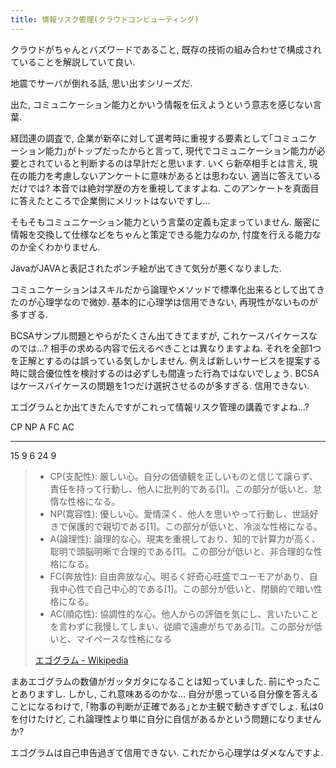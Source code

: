 ```yaml
---
title: 情報リスク管理(クラウドコンピューティング)
---
```


クラウドがちゃんとバズワードであること,
既存の技術の組み合わせで構成されていることを解説していて良い.

地震でサーバが倒れる話,
思い出すシリーズだ.

出た,
コミュニケーション能力とかいう情報を伝えようという意志を感じない言葉.

経団連の調査で,
企業が新卒に対して選考時に重視する要素として｢コミュニケーション能力｣がトップだったからと言って,
現代でコミュニケーション能力が必要とされていると判断するのは早計だと思います.
いくら新卒相手とは言え,
現在の能力を考慮しないアンケートに意味があるとは思わない.
適当に答えているだけでは?
本音では絶対学歴の方を重視してますよね.
このアンケートを真面目に答えたところで企業側にメリットはないですし…

そもそもコミュニケーション能力という言葉の定義も定まっていません.
厳密に情報を交換して仕様などをちゃんと策定できる能力なのか,
忖度を行える能力なのか全くわかりません.

JavaがJAVAと表記されたポンチ絵が出てきて気分が悪くなりました.

コミュニケーションはスキルだから論理やメソッドで標準化出来るとして出てきたのが心理学なので微妙.
基本的に心理学は信用できない,
再現性がないものが多すぎる.

BCSAサンプル問題とやらがたくさん出てきてますが,
これケースバイケースなのでは…?
相手の求める内容で伝えるべきことは異なりますよね.
それを全部1つを正解とするのは誤っている気しかしません.
例えば新しいサービスを提案する時に競合優位性を検討するのは必ずしも間違った行為ではないでしょう.
BCSAはケースバイケースの問題を1つだけ選択させるのが多すぎる.
信用できない.

エゴグラムとか出てきたんですがこれって情報リスク管理の講義ですよね…?

CP NP A  FC AC
-- -- -- -- --
15 9  6  24 9

> * CP(支配性): 厳しい心。自分の価値観を正しいものと信じて譲らず、責任を持って行動し、他人に批判的である[1]。この部分が低いと、怠惰な性格になる。
> * NP(寛容性): 優しい心。愛情深く、他人を思いやって行動し、世話好きで保護的で親切である[1]。この部分が低いと、冷淡な性格になる。
> *  A(論理性): 論理的な心。現実を重視しており、知的で計算力が高く、聡明で頭脳明晰で合理的である[1]。この部分が低いと、非合理的な性格になる。
> * FC(奔放性): 自由奔放な心。明るく好奇心旺盛でユーモアがあり、自我中心性で自己中心的である[1]。この部分が低いと、閉鎖的で暗い性格になる。
> * AC(順応性): 協調性的な心。他人からの評価を気にし、言いたいことを言わずに我慢してしまい、従順で遠慮がちである[1]。この部分が低いと、マイペースな性格になる
>
> [エゴグラム - Wikipedia](https://ja.wikipedia.org/wiki/%E3%82%A8%E3%82%B4%E3%82%B0%E3%83%A9%E3%83%A0)

まあエゴグラムの数値がガッタガタになることは知っていました.
前にやったことありますし.
しかし,
これ意味あるのかな…
自分が思っている自分像を答えることになるわけで,
｢物事の判断が正確である｣とか主観で動きすぎでしょ.
私は0を付けたけど,
これ論理性より単に自分に自信があるかという問題になりませんか?

エゴグラムは自己申告過ぎて信用できない.
これだから心理学はダメなんですよ.
